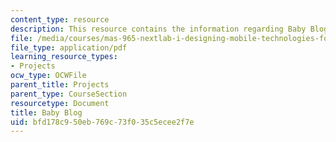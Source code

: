 ```yaml
---
content_type: resource
description: This resource contains the information regarding Baby Blog.
file: /media/courses/mas-965-nextlab-i-designing-mobile-technologies-for-the-next-billion-users-fall-2008/bfd178c950eb769c73f035c5ecee2f7e_MITMAS_965F08_baby_m1.pdf
file_type: application/pdf
learning_resource_types:
- Projects
ocw_type: OCWFile
parent_title: Projects
parent_type: CourseSection
resourcetype: Document
title: Baby Blog
uid: bfd178c9-50eb-769c-73f0-35c5ecee2f7e
---
```

